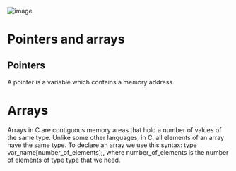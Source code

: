 ![image](https://user-images.githubusercontent.com/111033562/190984486-ee2b4bad-5bb0-4e83-90d4-d36bf399fa28.png)


<h1>Pointers and arrays</h1>

<h2>Pointers</h2>

<p>A pointer is a variable which contains a memory address.</p>

<h1>Arrays</h1>

Arrays in C are contiguous memory areas that hold a number of values of the same type. Unlike some other languages, in C, all elements of an array have the same type. To declare an array we use this syntax: type var_name[number_of_elements];, where number_of_elements is the number of elements of type type that we need.












